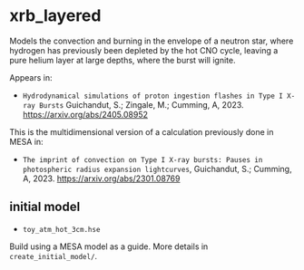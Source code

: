 # xrb_layered

Models the convection and burning in the envelope of a neutron star, where hydrogen
has previously been depleted by the hot CNO cycle, leaving a pure helium layer at 
large depths, where the burst will ignite.

Appears in:

  * `Hydrodynamical simulations of proton ingestion flashes in Type I X-ray Bursts`
     Guichandut, S.; Zingale, M.; Cumming, A, 2023. 
     https://arxiv.org/abs/2405.08952


This is the multidimensional version of a calculation previously done in MESA in:

  * `The imprint of convection on Type I X-ray bursts: Pauses in photospheric
     radius expansion lightcurves`, Guichandut, S.; Cumming, A, 2023. 
     https://arxiv.org/abs/2301.08769


## initial model

* `toy_atm_hot_3cm.hse`

Build using a MESA model as a guide. More details in `create_initial_model/`.
